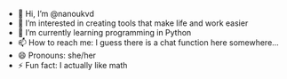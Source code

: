- 👋 Hi, I’m @nanoukvd
- 👀 I’m interested in creating tools that make life and work easier
- 🌱 I’m currently learning programming in Python
- 📫 How to reach me: I guess there is a chat function here somewhere...
- 😄 Pronouns: she/her
- ⚡ Fun fact: I actually like math

